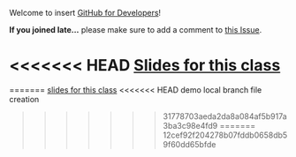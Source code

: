 Welcome to  insert [GitHub for Developers](https://training.github.com/classes/developers/)!

**If you joined late...** please make sure to add a comment to [this Issue](https://github.com/githubteacher/github-for-developers-sept-2015/issues/1).

<<<<<<< HEAD
[Slides for this class](https://training.github.com/kit/courses/github-for-developers.html)
=======
=======
[slides for this class](https://guides.github.com/introduction/flow/)
<<<<<<< HEAD
demo local branch file creation
>>>>>>> 31778703aeda2da8a084af5b917a3ba3c98e4fd9
=======
>>>>>>> 12cef92f204278b07fddb0658db59f60dd65bfde
